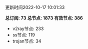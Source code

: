 更新时间2022-10-17 10:01:33

**总订阅: 73**
**总节点: 1873**
**有效节点: 386**
- v2ray节点: 233
- ss节点: 119
- trojan节点: 34
